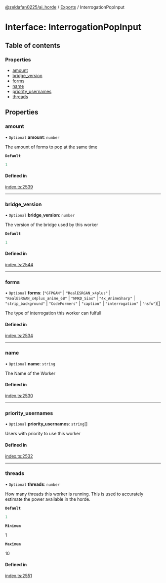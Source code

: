 [@zeldafan0225/ai_horde](../README.md) / [Exports](../modules.md) / InterrogationPopInput

# Interface: InterrogationPopInput

## Table of contents

### Properties

- [amount](InterrogationPopInput.md#amount)
- [bridge\_version](InterrogationPopInput.md#bridge_version)
- [forms](InterrogationPopInput.md#forms)
- [name](InterrogationPopInput.md#name)
- [priority\_usernames](InterrogationPopInput.md#priority_usernames)
- [threads](InterrogationPopInput.md#threads)

## Properties

### amount

• `Optional` **amount**: `number`

The amount of forms to pop at the same time

**`Default`**

```ts
1
```

#### Defined in

[index.ts:2539](https://github.com/ZeldaFan0225/ai_horde/blob/89ead18/index.ts#L2539)

___

### bridge\_version

• `Optional` **bridge\_version**: `number`

The version of the bridge used by this worker

**`Default`**

```ts
1
```

#### Defined in

[index.ts:2544](https://github.com/ZeldaFan0225/ai_horde/blob/89ead18/index.ts#L2544)

___

### forms

• `Optional` **forms**: (``"GFPGAN"`` \| ``"RealESRGAN_x4plus"`` \| ``"RealESRGAN_x4plus_anime_6B"`` \| ``"NMKD_Siax"`` \| ``"4x_AnimeSharp"`` \| ``"strip_background"`` \| ``"CodeFormers"`` \| ``"caption"`` \| ``"interrogation"`` \| ``"nsfw"``)[]

The type of interrogation this worker can fulfull

#### Defined in

[index.ts:2534](https://github.com/ZeldaFan0225/ai_horde/blob/89ead18/index.ts#L2534)

___

### name

• `Optional` **name**: `string`

The Name of the Worker

#### Defined in

[index.ts:2530](https://github.com/ZeldaFan0225/ai_horde/blob/89ead18/index.ts#L2530)

___

### priority\_usernames

• `Optional` **priority\_usernames**: `string`[]

Users with priority to use this worker

#### Defined in

[index.ts:2532](https://github.com/ZeldaFan0225/ai_horde/blob/89ead18/index.ts#L2532)

___

### threads

• `Optional` **threads**: `number`

How many threads this worker is running. This is used to accurately estimate the power available in the horde.

**`Default`**

```ts
1
```

**`Minimum`**

1

**`Maximum`**

10

#### Defined in

[index.ts:2551](https://github.com/ZeldaFan0225/ai_horde/blob/89ead18/index.ts#L2551)
